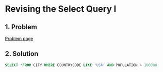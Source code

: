 # Revising the Select Query I

## 1. Problem

[Problem page](https://www.hackerrank.com/challenges/revising-the-select-query/problem)

## 2. Solution

```sql
SELECT *FROM CITY WHERE COUNTRYCODE LIKE 'USA' AND POPULATION > 100000;
```
